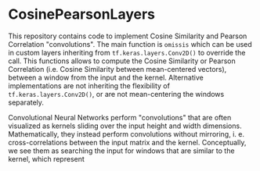 # CosinePearsonLayers
This repository contains code to implement Cosine Similarity and Pearson Correlation "convolutions".
The main function is `omissis` which can be used in custom layers inheriting from `tf.keras.layers.Conv2D()` to override the call.
This functions allows to compute the Cosine Similarity or Pearson Correlation (i.e. Cosine Similarity between mean-centered vectors),
between a window from the input and the kernel.
Alternative implementations are not inheriting the flexibility of `tf.keras.layers.Conv2D()`, or are not mean-centering the windows separately.

Convolutional Neural Networks perform "convolutions" that are often visualized as kernels sliding over the input height and width dimensions.
Mathematically, they instead perform convolutions without mirroring, i. e. cross-correlations between the input matrix and the kernel.
Conceptually, we see them as searching the input for windows that are similar to the kernel, which represent 
